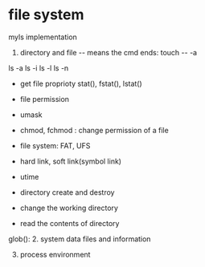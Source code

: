 # file system

myls implementation

1. directory and file
 -- means the cmd ends: touch -- -a

ls -a
ls -i
ls -l
ls -n

- get file proprioty
stat(), fstat(), lstat()



- file permission
- umask
- chmod, fchmod : change permission of a file

- file system: FAT, UFS
- hard link, soft link(symbol link)
- utime
- directory create and destroy
- change the working directory
- read the contents of directory

glob(): 
2. system data files and information

3. process environment
